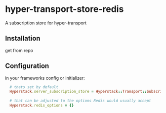 # hyper-transport-store-redis
A subscription store for hyper-transport

## Installation

get from repo

## Configuration

in your frameworks config or initializer: 

```ruby
  # thats set by default
  Hyperstack.server_subscription_store = Hyperstack::Transport::SubscriptionStore::Redis
  
  # that can be adjusted to the options Redis would usually accept
  Hyperstack.redis_options = {}
```
